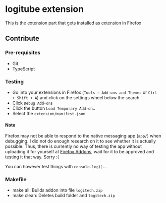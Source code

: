 # logitube extension
This is the extension part that gets installed as extension in Firefox

## Contribute

### Pre-requisites
+ Git
+ TypeScript

### Testing
+ Go into your extensions in Firefox (`Tools → Add-ons and Themes` or `Ctrl + Shift + A`) and click on the settings wheel below the search
+ Click `Debug Add-ons`
+ Click the button `Load Temporary Add-on…`
+ Select the `extension/manifest.json`

#### Note
Firefox may not be able to respond to the native messaging app (`app/`) when debugging. I did not do enough research on it to see whether it is actually possible. Thus, there is currently no way of testing the app without uploading it for yourself at [Firefox Addons](https://addons.mozilla.org/en-US/developers/), wait for it to be approved and testing it that way. Sorry :(

You can however test things with `console.log()`…

### Makefile
+ make all: Builds addon into file `logitech.zip`
+ make clean: Deletes build folder and `logitech.zip`

